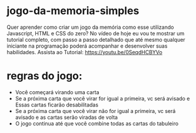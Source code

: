 # jogo-da-memoria-simples
Quer aprender como criar um jogo da memória como esse utilizando Javascript, HTML e CSS  do zero?   No vídeo de hoje eu vou te mostrar um tutorial completo, com passo a passo detalhado que até mesmo qualquer iniciante na programação poderá acompanhar e desenvolver suas habilidades. 
Assista ao Tutorial: https://youtu.be/0SeqdHCBYVo
# regras do jogo:
- Você começará virando uma carta
- Se a próxima carta que você virar for igual a primeira, vc será avisado e Essas cartas ficarão desabilitadas
- Se a próxima carta que você virar não for igual a primeira, vc será avisado e as cartas serão viradas de volta
- O jogo continua até que você combine todas as cartas do tabuleiro

